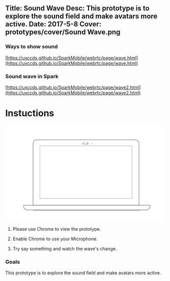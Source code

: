 Title: Sound Wave
Desc: This prototype is to explore the sound field and make avatars more active.
Date: 2017-5-8
Cover: prototypes/cover/Sound Wave.png
---

### Ways to show sound

[https://uxccds.github.io/SparkMobile/webrtc/page/wave.html](https://uxccds.github.io/SparkMobile/webrtc/page/wave.html)

### Sound wave in Spark

[https://uxccds.github.io/SparkMobile/webrtc/page/wave2.html](https://uxccds.github.io/SparkMobile/webrtc/page/wave2.html)


# Instuctions 
![Desktop](../../../img_data/prototypes/Desktop-2x.png)

1) Please use Chrome to view the prototype.

2) Enable Chrome to use your Microphone.

3) Try say something and watch the wave's change.

### Goals	
This prototype is to explore the sound field and make avatars more active.

